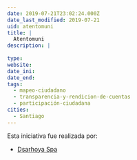 ```yaml
---
date: 2019-07-21T23:02:24.000Z
date_last_modified: 2019-07-21
uid: atentomuni
title: |
  Atentomuni
description: |
  
type: 
website: 
date_ini: 
date_end: 
tags:
  - mapeo-ciudadano
  - transparencia-y-rendicion-de-cuentas
  - participación-ciudadana
cities: 
  - Santiago
---
```


Esta iniciativa fue realizada por:

- [Dsarhoya Spa](/organizaciones/dsarhoya-spa)
